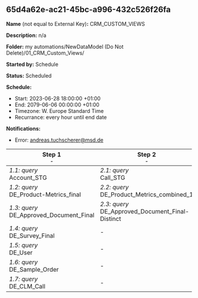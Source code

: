 ## 65d4a62e-ac21-45bc-a996-432c526f26fa

**Name** (not equal to External Key)**:** CRM_CUSTOM_VIEWS

**Description:** n/a

**Folder:** my automations/NewDataModel (Do Not Delete)/01_CRM_Custom_Views/

**Started by:** Schedule

**Status:** Scheduled

**Schedule:**

* Start: 2023-06-28 18:00:00 +01:00
* End: 2079-06-06 00:00:00 +01:00
* Timezone: W. Europe Standard Time
* Recurrance: every hour until end date

**Notifications:**

* Error: andreas.tuchscherer@msd.de

| Step 1<br>_<small>-</small>_ | Step 2<br>_<small>-</small>_ | Step 3<br>_<small>-</small>_ | Step 4<br>_<small>-</small>_ | Step 5<br>_<small>-</small>_ |
| --- | --- | --- | --- | --- |
| _1.1: query_<br>Account_STG | _2.1: query_<br>Call_STG | _3.1: query_<br>Account_Call_XREF DE | _4.1: query_<br>Account_Call_CallDetail_XREF DE | _5.1: query_<br>DE_Call_Final |
| _1.2: query_<br>DE_Product-Metrics_final | _2.2: query_<br>DE_Product_Metrics_combined_1 | _3.2: query_<br>DE_Product_Metrics_combined_final | _4.2: query_<br>DE_Product_Metrics_combined_hcpprimary | - |
| _1.3: query_<br>DE_Approved_Document_Final | _2.3: query_<br>DE_Approved_Document_Final-Distinct | - | - | - |
| _1.4: query_<br>DE_Survey_Final | - | - | - | - |
| _1.5: query_<br>DE_User | - | - | - | - |
| _1.6: query_<br>DE_Sample_Order | - | - | - | - |
| _1.7: query_<br>DE_CLM_Call | - | - | - | - |
